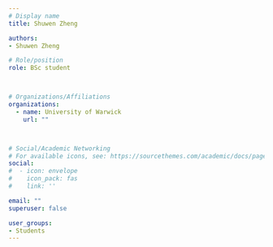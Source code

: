 ```yaml
---
# Display name
title: Shuwen Zheng

authors:
- Shuwen Zheng

# Role/position
role: BSc student



# Organizations/Affiliations
organizations:
  - name: University of Warwick
    url: ""



# Social/Academic Networking
# For available icons, see: https://sourcethemes.com/academic/docs/page-builder/#icons
social:
#  - icon: envelope
#    icon_pack: fas
#    link: ''

email: ""
superuser: false

user_groups:
- Students
---
```

